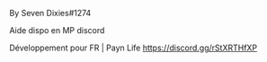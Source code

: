 By Seven Dixies#1274

Aide dispo en MP discord

Développement pour FR | Payn Life https://discord.gg/rStXRTHfXP